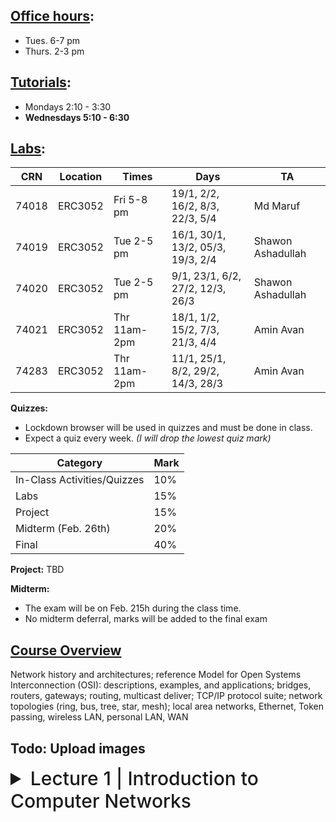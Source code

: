 ## <ins>Office hours</ins>:
- Tues. 6-7 pm
- Thurs. 2-3 pm

## <ins>Tutorials</ins>:
- Mondays 2:10 - 3:30
- **Wednesdays 5:10 - 6:30**

## <ins>Labs</ins>:
| CRN  | Location | Times        | Days                              | TA                |
|------|----------|--------------|-----------------------------------|-------------------|
|74018 | ERC3052  | Fri 5-8 pm   | 19/1, 2/2, 16/2, 8/3, 22/3, 5/4   | Md Maruf          |
|74019 | ERC3052  | Tue 2-5 pm   | 16/1, 30/1, 13/2, 05/3, 19/3, 2/4 | Shawon Ashadullah |
|74020 | ERC3052  | Tue 2-5 pm   | 9/1, 23/1, 6/2, 27/2, 12/3, 26/3  | Shawon Ashadullah |
|74021 | ERC3052  | Thr 11am-2pm | 18/1, 1/2, 15/2, 7/3, 21/3, 4/4   | Amin Avan         |
|74283 | ERC3052  | Thr 11am-2pm | 11/1, 25/1, 8/2, 29/2, 14/3, 28/3 | Amin Avan         |

**Quizzes:**
- Lockdown browser will be used in quizzes and must be done in class.
- Expect a quiz every week. *(I will drop the lowest quiz mark)*

| Category                     | Mark   |
|------------------------------|--------|
| In-Class Activities/Quizzes  | 10%    |
| Labs                         | 15%    |
| Project                      | 15%    |
| Midterm (Feb. 26th)          | 20%    |
| Final                        | 40%    |

**Project:**
TBD

**Midterm:**
- The exam will be on Feb. 215h during the class time.
- No midterm deferral, marks will be added to the final exam

## <ins>Course Overview</ins>

Network history and architectures; reference Model for Open Systems Interconnection (OSI): descriptions, examples, and applications; bridges, routers, gateways; routing, multicast deliver; TCP/IP protocol suite; network topologies (ring, bus, tree, star, mesh); local area networks, Ethernet, Token passing, wireless LAN, personal LAN, WAN

Todo: Upload images
---
<details>
  <summary style="font-size: 30px; font-weight: 500; cursor: pointer;">Lecture 1 | Introduction to Computer Networks</summary>


  **Intro:**
  - Information gathering, processing, and distribution are the key technologies in these days
  - As the ability to gather, process, and distribute information grows, the demand for sophisticated information processing grows even faster.
  - The merging of computers and communications has had a profound influence on the way computer systems are organized;
    - From computer center to computer networks

  **Uses of Computer Networks:**

  Computer networks are collections of autonomous computers interconnected by a single technology, e.g., the Internet
  
  They have many uses:
  - Business Applications
    - Resource sharing
    - Information sharing
    - VoIP: Voice over Internet Protocol
  - Home Applications
  - Mobile Users

These uses raise social issues.

### Business Applications

Companies  use networks and computers for resource sharing with the client-server model:
Other popular uses are communication, e.g., email, VoIP, and e-commerce

|Tag| Full name| Example|
|---|---|---|
| B2C | Business-to-consumer | Ordering books online |
| B2B | Business-to-business | Car manufacturer ordering tires from supplier |
| G2C | Government-to-consumer | Government distributing tax forms electronically |
| C2C | Consumer-to-consumer |Auctioning second-hand products online |
| P2P | Peer-to-peer | Music sharing |

### Home Applications
- Homes contain many networked devices, e.g., computers, TVs, connected to the Internet by cable, DSL, wireless, etc.
- Home users communicate, e.g., social networks, consume content, e.g., video, and transact, e.g., auctions
- Some application use the peer-to-peer model in which there are no fixed clients and servers:

### Mobile Users


---
